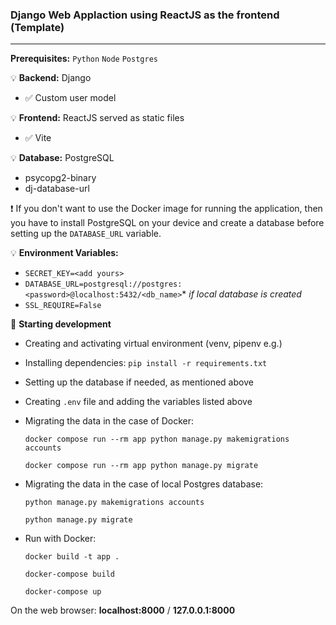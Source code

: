 ### Django Web Applaction using ReactJS as the frontend (Template)
---

**Prerequisites:**
`Python` `Node` `Postgres` 

:bulb: **Backend:** Django
- :white_check_mark: Custom user model

:bulb: **Frontend:** ReactJS served as static files
- :white_check_mark: Vite

:bulb: **Database:** PostgreSQL
- psycopg2-binary
- dj-database-url

:heavy_exclamation_mark: If you don't want to use the Docker image for running the application, then you have to install PostgreSQL on your device and create a database before setting up the `DATABASE_URL` variable.

:bulb: **Environment Variables:**
- `SECRET_KEY=<add yours>`
- `DATABASE_URL=postgresql://postgres:<password>@localhost:5432/<db_name>`* _if local database is created_
- `SSL_REQUIRE=False`

:pushpin: **Starting development**

- Creating and activating virtual environment (venv, pipenv e.g.)
- Installing dependencies: `pip install -r requirements.txt`
- Setting up the database if needed, as mentioned above
- Creating `.env` file and adding the variables listed above
- Migrating the data in the case of Docker:
    ```
    docker compose run --rm app python manage.py makemigrations accounts
    ```
    ```
    docker compose run --rm app python manage.py migrate
    ```
- Migrating the data in the case of local Postgres database:
  
    ```
    python manage.py makemigrations accounts
    ```
    ```
    python manage.py migrate
    ```
- Run with Docker:
  
    ```
    docker build -t app .
    ```
    ```
    docker-compose build
    ```
    ```
    docker-compose up
    ```
    
On the web browser: **localhost:8000** / **127.0.0.1:8000**
    

    
    

